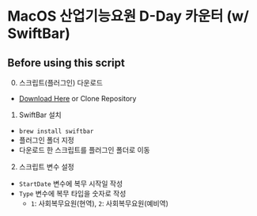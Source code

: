 # MacOS 산업기능요원 D-Day 카운터 (w/ SwiftBar)

## Before using this script
0. 스크립트(플러그인) 다운로드
  - [Download Here](https://github.com/Gijuno/ITP-TimeTravel-macos/releases/) or Clone Repository
1. SwiftBar 설치
  - `brew install swiftbar`
  - 플러그인 폴더 지정
  - 다운로드 한 스크립트를 플러그인 폴더로 이동
2. 스크립트 변수 설정
  - `StartDate` 변수에 복무 시작일 작성
  - `Type` 변수에 복무 타입을 숫자로 작성
    - `1`: 사회복무요원(현역), `2`: 사회복무요원(예비역)
